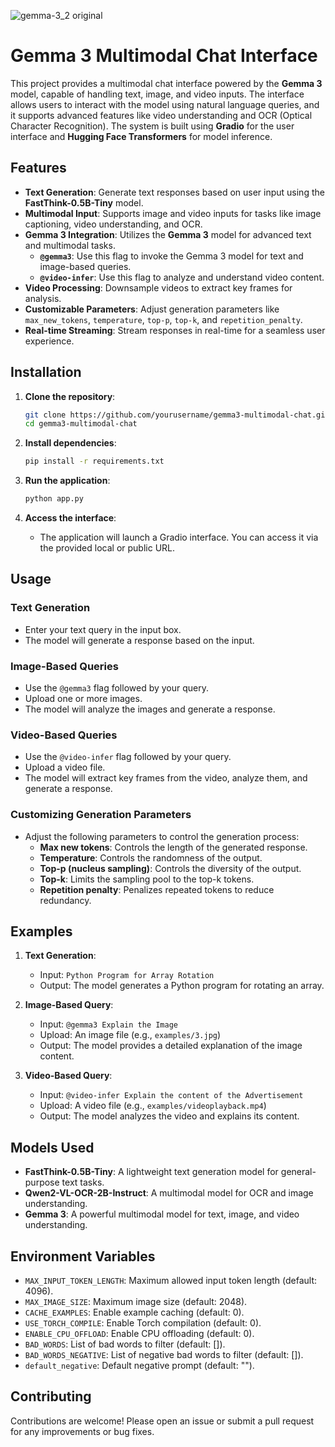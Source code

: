 ![gemma-3_2 original](https://github.com/user-attachments/assets/a79797dd-116b-43e0-bc4b-5977e03d8f59)

# Gemma 3 Multimodal Chat Interface

This project provides a multimodal chat interface powered by the **Gemma 3** model, capable of handling text, image, and video inputs. The interface allows users to interact with the model using natural language queries, and it supports advanced features like video understanding and OCR (Optical Character Recognition). The system is built using **Gradio** for the user interface and **Hugging Face Transformers** for model inference.

## Features

- **Text Generation**: Generate text responses based on user input using the **FastThink-0.5B-Tiny** model.
- **Multimodal Input**: Supports image and video inputs for tasks like image captioning, video understanding, and OCR.
- **Gemma 3 Integration**: Utilizes the **Gemma 3** model for advanced text and multimodal tasks.
  - **`@gemma3`**: Use this flag to invoke the Gemma 3 model for text and image-based queries.
  - **`@video-infer`**: Use this flag to analyze and understand video content.
- **Video Processing**: Downsample videos to extract key frames for analysis.
- **Customizable Parameters**: Adjust generation parameters like `max_new_tokens`, `temperature`, `top-p`, `top-k`, and `repetition_penalty`.
- **Real-time Streaming**: Stream responses in real-time for a seamless user experience.

## Installation

1. **Clone the repository**:
   ```bash
   git clone https://github.com/yourusername/gemma3-multimodal-chat.git
   cd gemma3-multimodal-chat
   ```

2. **Install dependencies**:
   ```bash
   pip install -r requirements.txt
   ```

3. **Run the application**:
   ```bash
   python app.py
   ```

4. **Access the interface**:
   - The application will launch a Gradio interface. You can access it via the provided local or public URL.

## Usage

### Text Generation
- Enter your text query in the input box.
- The model will generate a response based on the input.

### Image-Based Queries
- Use the `@gemma3` flag followed by your query.
- Upload one or more images.
- The model will analyze the images and generate a response.

### Video-Based Queries
- Use the `@video-infer` flag followed by your query.
- Upload a video file.
- The model will extract key frames from the video, analyze them, and generate a response.

### Customizing Generation Parameters
- Adjust the following parameters to control the generation process:
  - **Max new tokens**: Controls the length of the generated response.
  - **Temperature**: Controls the randomness of the output.
  - **Top-p (nucleus sampling)**: Controls the diversity of the output.
  - **Top-k**: Limits the sampling pool to the top-k tokens.
  - **Repetition penalty**: Penalizes repeated tokens to reduce redundancy.

## Examples

1. **Text Generation**:
   - Input: `Python Program for Array Rotation`
   - Output: The model generates a Python program for rotating an array.

2. **Image-Based Query**:
   - Input: `@gemma3 Explain the Image`
   - Upload: An image file (e.g., `examples/3.jpg`)
   - Output: The model provides a detailed explanation of the image content.

3. **Video-Based Query**:
   - Input: `@video-infer Explain the content of the Advertisement`
   - Upload: A video file (e.g., `examples/videoplayback.mp4`)
   - Output: The model analyzes the video and explains its content.

## Models Used

- **FastThink-0.5B-Tiny**: A lightweight text generation model for general-purpose text tasks.
- **Qwen2-VL-OCR-2B-Instruct**: A multimodal model for OCR and image understanding.
- **Gemma 3**: A powerful multimodal model for text, image, and video understanding.

## Environment Variables

- `MAX_INPUT_TOKEN_LENGTH`: Maximum allowed input token length (default: 4096).
- `MAX_IMAGE_SIZE`: Maximum image size (default: 2048).
- `CACHE_EXAMPLES`: Enable example caching (default: 0).
- `USE_TORCH_COMPILE`: Enable Torch compilation (default: 0).
- `ENABLE_CPU_OFFLOAD`: Enable CPU offloading (default: 0).
- `BAD_WORDS`: List of bad words to filter (default: []).
- `BAD_WORDS_NEGATIVE`: List of negative bad words to filter (default: []).
- `default_negative`: Default negative prompt (default: "").

## Contributing

Contributions are welcome! Please open an issue or submit a pull request for any improvements or bug fixes.
